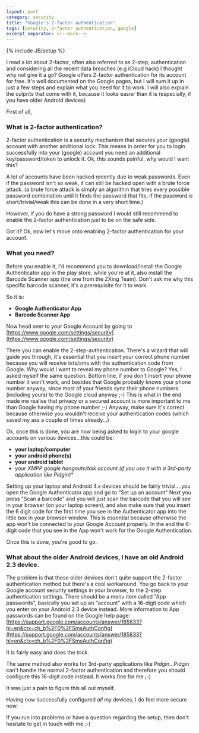 ```yaml
---
layout: post
category: security
title: "Google's 2-factor authentication"
tags: [security, 2-factor authentication, google]
excerpt_separator: <!--more-->
---
```

{% include JB/setup %}

I read a lot about 2-factor, often also referred to as 2-step, authentication and considering all the recent data breaches (e.g iCloud hack) I thought why not give it a go? Google offers 2-factor authentication for its account for free. It's well documented on the Google pages, but I will sum it up in just a few steps and explain what you need for it to work.
I will also explain the culprits that come with it, because it looks easier than it is (especially, if you have older Android devices)

<!--more-->

First of all,

### What is 2-factor authentication?

2-factor authentication is a security mechanism that secures your (google) account with another additional lock. This means in order for you to login successfully into your (google) account you need an additional key/password/token to unlock it.
Ok, this sounds painful, why would I want this?

A lot of accounts have been hacked recently due to weak passwords.
Even if the password isn't so weak, it can still be hacked open with a brute force attack. (a brute force attack is simply an algorithm that tries every possible password combination until it finds the password that fits, if the password is short/trivial/weak this can be done in a very short time.)

However, if you do have a strong password I would still recommend to enable the 2-factor authentication just to be on the safe side.

Got it?
Ok, now let's move onto enabling 2-factor authentication for your account.

### What you need?

Before you enable it, I'd recommend you to download/install the Google Authenticator app in the play store, while you're at it, also install the Barcode Scanner app (the one from the ZXing Team). Don't ask me why this specific barcode scanner, it's a prerequisite for it to work.

So it is:

- **Google Authenticator App**
- **Barcode Scanner App**

Now head over to your Google Account by going to 
[https://www.google.com/settings/security](https://www.google.com/settings/security)

There you can enable the 2-step-authentication. There's a wizard that will guide you through, it's essential that you insert your correct phone number because you will receive txts/sms with the authentication code from Google. Why would I want to reveal my phone number to Google? Yes, I asked myself the same question. Bottom line, if you don't insert your phone number it won't work, and besides that Google probably knows your phone number anyway, since most of your friends sync their phone numbers (including yours) to the Google cloud anyway ;-)
This is what in the end made me realise that privacy or a secured account is more important to me than Google having my phone number ;-)
Anyway, make sure it's correct because otherwise you wouldn't receive your authentication codes (which saved my ass a couple of times already...)

Ok, once this is done, you are now being asked to login to your google accounts on various devices...this could be:

- **your laptop/computer**
- **your android phone(s)**
- **your android tablet**
- **your XMPP google hangouts/talk account (if you use it with a 3rd-party application like Pidgin*)**

Setting up your laptop and Android 4.x devices should be fairly trivial....you open the Google Authenticator app and go to "Set up an account"
Next you press "Scan a barcode" and you will just scan the barcode that you will see in your browser (on your laptop screen), and also make sure that you insert the 6 digit code for the first time you see in the Authenticator app into the little box in your browser window. This is essential because otherwise the app won't be connected to your Google Account properly. In the end the 6-digit code that you see in the App won't work for the Google Authentication.

Once this is done, you're good to go.

### What about the older Android devices, I have an old Android 2.3 device.

The problem is that these older devices don't quite support the 2-factor authentication method but there's a cool workaround.
You go back to your Google account security settings in your browser, to the 2-step authentication settings.
There should be a menu item called "App passwords", basically you set up an "account" with a 16-digit code which you enter on your Android 2.3 device instead.
More information to App passwords can be found on the Google help page:
[https://support.google.com/accounts/answer/185833?hl=en&ctx=ch_b%2F0%2FSmsAuthConfig](https://support.google.com/accounts/answer/185833?hl=en&ctx=ch_b%2F0%2FSmsAuthConfig)

It is fairly easy and does the trick.

The same method also works for 3rd-party applications like Pidgin...Pidgin can't handle the normal 2-factor authentication and therefore you should configure this 16-digit code instead.
It works fine for me ;-)

It was just a pain to figure this all out myself.

Having now successfully configured _all_ my devices, I do feel more secure now.

If you run into problems or have a question regarding the setup, then don't hesitate to get in touch with me ;-)

